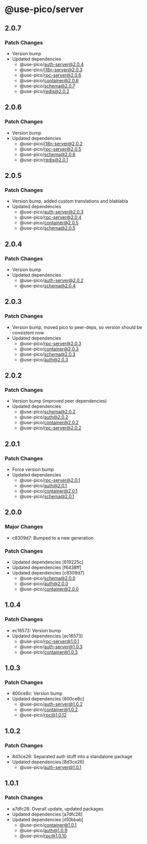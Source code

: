 # @use-pico/server

## 2.0.7

### Patch Changes

- Version bump
- Updated dependencies
    - @use-pico/auth-server@2.0.4
    - @use-pico/i18n-server@2.0.3
    - @use-pico/rpc-server@2.0.6
    - @use-pico/container@2.0.6
    - @use-pico/schema@2.0.7
    - @use-pico/redis@2.0.2

## 2.0.6

### Patch Changes

- Version bump
- Updated dependencies
    - @use-pico/i18n-server@2.0.2
    - @use-pico/rpc-server@2.0.5
    - @use-pico/schema@2.0.6
    - @use-pico/redis@2.0.1

## 2.0.5

### Patch Changes

- Version bump, added custom translations and blablabla
- Updated dependencies
    - @use-pico/auth-server@2.0.3
    - @use-pico/rpc-server@2.0.4
    - @use-pico/container@2.0.5
    - @use-pico/schema@2.0.5

## 2.0.4

### Patch Changes

- Version bump
- Updated dependencies
    - @use-pico/auth-server@2.0.2
    - @use-pico/schema@2.0.4

## 2.0.3

### Patch Changes

- Version bump, moved pico to peer-deps, so version should be consistent now
- Updated dependencies
    - @use-pico/rpc-server@2.0.3
    - @use-pico/container@2.0.3
    - @use-pico/schema@2.0.3
    - @use-pico/auth@2.0.3

## 2.0.2

### Patch Changes

- Version bump (improved peer dependencies)
- Updated dependencies
    - @use-pico/schema@2.0.2
    - @use-pico/auth@2.0.2
    - @use-pico/container@2.0.2
    - @use-pico/rpc-server@2.0.2

## 2.0.1

### Patch Changes

- Force version bump
- Updated dependencies
    - @use-pico/rpc-server@2.0.1
    - @use-pico/auth@2.0.1
    - @use-pico/container@2.0.1
    - @use-pico/schema@2.0.1

## 2.0.0

### Major Changes

- c8309d7: Bumped to a new generation

### Patch Changes

- Updated dependencies [619225c]
- Updated dependencies [f6438ff]
- Updated dependencies [c8309d7]
    - @use-pico/schema@2.0.0
    - @use-pico/auth@2.0.0
    - @use-pico/container@2.0.0

## 1.0.4

### Patch Changes

- ec16573: Version bump
- Updated dependencies [ec16573]
    - @use-pico/rpc-server@1.0.1
    - @use-pico/auth-server@1.0.3
    - @use-pico/container@1.0.3

## 1.0.3

### Patch Changes

- 800ce8c: Version bump
- Updated dependencies [800ce8c]
    - @use-pico/auth-server@1.0.2
    - @use-pico/container@1.0.2
    - @use-pico/rpc@1.0.12

## 1.0.2

### Patch Changes

- 8d3ce26: Separated auth stuff into a standalone package
- Updated dependencies [8d3ce26]
    - @use-pico/auth-server@1.0.1

## 1.0.1

### Patch Changes

- a7dfc28: Overall update, updated packages
- Updated dependencies [a7dfc28]
- Updated dependencies [d10bbab]
    - @use-pico/container@1.0.1
    - @use-pico/auth@1.0.9
    - @use-pico/rpc@1.0.10
